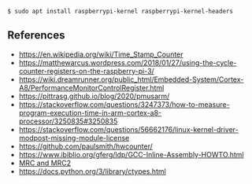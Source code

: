 ```console
$ sudo apt install raspberrypi-kernel raspberrypi-kernel-headers
```

## References
- <https://en.wikipedia.org/wiki/Time_Stamp_Counter>
- <https://matthewarcus.wordpress.com/2018/01/27/using-the-cycle-counter-registers-on-the-raspberry-pi-3/>
- <https://wiki.dreamrunner.org/public_html/Embedded-System/Cortex-A8/PerformanceMonitorControlRegister.html>
- <https://pittrasg.github.io/blog/2020/pmusarm/>
- <https://stackoverflow.com/questions/3247373/how-to-measure-program-execution-time-in-arm-cortex-a8-processor/3250835#3250835>
- <https://stackoverflow.com/questions/56662176/linux-kernel-driver-modpost-missing-module-license>
- <https://github.com/paulsmith/hwcounter/>
- <https://www.ibiblio.org/gferg/ldp/GCC-Inline-Assembly-HOWTO.html>
- [MRC and MRC2](https://developer.arm.com/documentation/dui0489/i/arm-and-thumb-instructions/mrc-and-mrc2)
- <https://docs.python.org/3/library/ctypes.html>
